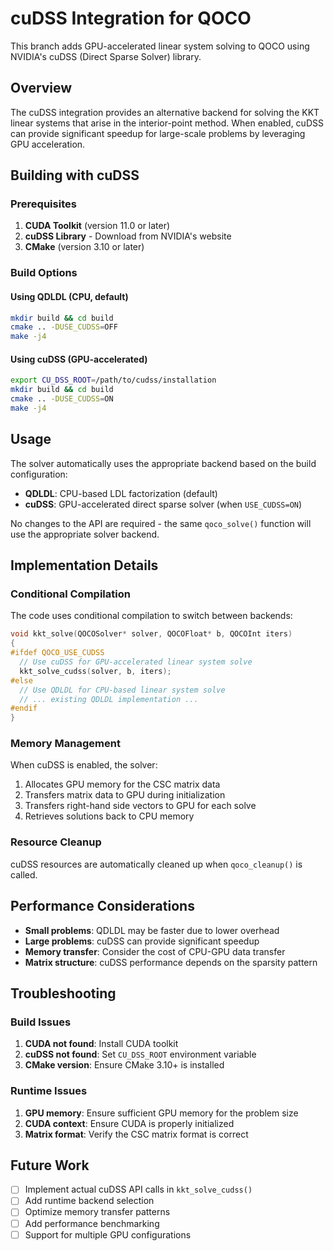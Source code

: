 # cuDSS Integration for QOCO

This branch adds GPU-accelerated linear system solving to QOCO using NVIDIA's cuDSS (Direct Sparse Solver) library.

## Overview

The cuDSS integration provides an alternative backend for solving the KKT linear systems that arise in the interior-point method. When enabled, cuDSS can provide significant speedup for large-scale problems by leveraging GPU acceleration.

## Building with cuDSS

### Prerequisites

1. **CUDA Toolkit** (version 11.0 or later)
2. **cuDSS Library** - Download from NVIDIA's website
3. **CMake** (version 3.10 or later)

### Build Options

#### Using QDLDL (CPU, default)

```bash
mkdir build && cd build
cmake .. -DUSE_CUDSS=OFF
make -j4
```

#### Using cuDSS (GPU-accelerated)

```bash
export CU_DSS_ROOT=/path/to/cudss/installation
mkdir build && cd build
cmake .. -DUSE_CUDSS=ON
make -j4
```

## Usage

The solver automatically uses the appropriate backend based on the build configuration:

- **QDLDL**: CPU-based LDL factorization (default)
- **cuDSS**: GPU-accelerated direct sparse solver (when `USE_CUDSS=ON`)

No changes to the API are required - the same `qoco_solve()` function will use the appropriate solver backend.

## Implementation Details

### Conditional Compilation

The code uses conditional compilation to switch between backends:

```c
void kkt_solve(QOCOSolver* solver, QOCOFloat* b, QOCOInt iters)
{
#ifdef QOCO_USE_CUDSS
  // Use cuDSS for GPU-accelerated linear system solve
  kkt_solve_cudss(solver, b, iters);
#else
  // Use QDLDL for CPU-based linear system solve
  // ... existing QDLDL implementation ...
#endif
}
```

### Memory Management

When cuDSS is enabled, the solver:

1. Allocates GPU memory for the CSC matrix data
2. Transfers matrix data to GPU during initialization
3. Transfers right-hand side vectors to GPU for each solve
4. Retrieves solutions back to CPU memory

### Resource Cleanup

cuDSS resources are automatically cleaned up when `qoco_cleanup()` is called.

## Performance Considerations

- **Small problems**: QDLDL may be faster due to lower overhead
- **Large problems**: cuDSS can provide significant speedup
- **Memory transfer**: Consider the cost of CPU-GPU data transfer
- **Matrix structure**: cuDSS performance depends on the sparsity pattern

## Troubleshooting

### Build Issues

1. **CUDA not found**: Install CUDA toolkit
2. **cuDSS not found**: Set `CU_DSS_ROOT` environment variable
3. **CMake version**: Ensure CMake 3.10+ is installed

### Runtime Issues

1. **GPU memory**: Ensure sufficient GPU memory for the problem size
2. **CUDA context**: Ensure CUDA is properly initialized
3. **Matrix format**: Verify the CSC matrix format is correct

## Future Work

- [ ] Implement actual cuDSS API calls in `kkt_solve_cudss()`
- [ ] Add runtime backend selection
- [ ] Optimize memory transfer patterns
- [ ] Add performance benchmarking
- [ ] Support for multiple GPU configurations
